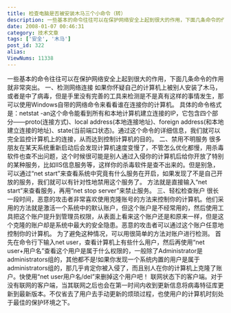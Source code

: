 ```yaml
---
title: 检查电脑是否被安装木马三个小命令（转）
description: 一些基本的命令往往可以在保护网络安全上起到很大的作用，下面几条命令的作用就非常突出。一、检测网络连接如果你怀疑自己的计算机上被别人安装了木马，或者是中了病毒，但是手里没有完善的工具来检测是不是真有这样的事情发生，那可以使用Windows自带的网络命令来看看谁在连接你的计算机。具体的命令格式是：netstat-an这个命令能看到所有和本地计算机建立连接的IP，它包含四个部分——proto(连接方式)、localaddress(本地连接地址)、foreignaddress(和本地建立连接的地址)、state(当前端口状态)。通过这个命令的详细信息，我们就可以完全监控计算机上的连接，从而达到控制计算机的目的。二、禁用不明服务.............................................................................
date: 2008-01-07 00:46:31
category: 技术文章
tags: ['安全', '木马']
post_id: 322
alias:
ViewNums: 11338
---
```

一些基本的命令往往可以在保护网络安全上起到很大的作用，下面几条命令的作用就非常突出。
一、检测网络连接
如果你怀疑自己的计算机上被别人安装了木马，或者是中了病毒，但是手里没有完善的工具来检测是不是真有这样的事情发生，那可以使用Windows自带的网络命令来看看谁在连接你的计算机。
具体的命令格式是：netstat -an这个命令能看到所有和本地计算机建立连接的IP，它包含四个部分——proto(连接方式)、local address(本地连接地址)、foreign address(和本地建立连接的地址)、state(当前端口状态)。通过这个命令的详细信息，我们就可以完全监控计算机上的连接，从而达到控制计算机的目的。
二、禁用不明服务
很多朋友在某天系统重新启动后会发现计算机速度变慢了，不管怎么优化都慢，用杀毒软件也查不出问题，这个时候很可能是别人通过入侵你的计算机后给你开放了特别的某种服务，比如IIS信息服务等，这样你的杀毒软件是查不出来的。但是别急，可以通过“net start”来查看系统中究竟有什么服务在开启，如果发现了不是自己开放的服务，我们就可以有针对性地禁用这个服务了。
方法就是直接输入“net start”来查看服务，再用“net stop server”来禁止服务。
三、轻松检查账户
很长一段时间，恶意的攻击者非常喜欢使用克隆账号的方法来控制你的计算机。他们采用的方法就是激活一个系统中的默认账户，但这个账户是不经常用的，然后使用工具把这个账户提升到管理员权限，从表面上看来这个账户还是和原来一样，但是这个克隆的账户却是系统中最大的安全隐患。恶意的攻击者可以通过这个账户任意地控制你的计算机。
为了避免这种情况，可以用很简单的方法对账户进行检测。
首先在命令行下输入net user，查看计算机上有些什么用户，然后再使用“net user+用户名”查看这个用户是属于什么权限的，一般除了Administrator是administrators组的，其他都不是!如果你发现一个系统内置的用户是属于administrators组的，那几乎肯定你被入侵了，而且别人在你的计算机上克隆了账户。快使用“net user用户名/del”来删掉这个用户吧！
联网状态下的客户端。对于没有联网的客户端，当其联网之后也会在第一时间内收到更新信息将病毒特征库更新到最新版本。不仅省去了用户去手动更新的烦琐过程，也使用户的计算机时刻处于最佳的保护环境之下。